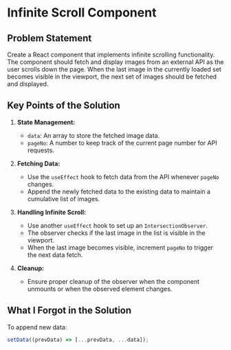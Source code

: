 # Infinite Scroll Component

## Problem Statement

Create a React component that implements infinite scrolling functionality. The component should fetch and display images from an external API as the user scrolls down the page. When the last image in the currently loaded set becomes visible in the viewport, the next set of images should be fetched and displayed.

## Key Points of the Solution

1. **State Management:**
   - `data`: An array to store the fetched image data.
   - `pageNo`: A number to keep track of the current page number for API requests.

2. **Fetching Data:**
   - Use the `useEffect` hook to fetch data from the API whenever `pageNo` changes.
   - Append the newly fetched data to the existing data to maintain a cumulative list of images.

3. **Handling Infinite Scroll:**
   - Use another `useEffect` hook to set up an `IntersectionObserver`.
   - The observer checks if the last image in the list is visible in the viewport.
   - When the last image becomes visible, increment `pageNo` to trigger the next data fetch.

4. **Cleanup:**
   - Ensure proper cleanup of the observer when the component unmounts or when the observed element changes.

## What I Forgot in the Solution

To append new data:
```javascript
setData((prevData) => [...prevData, ...data]);